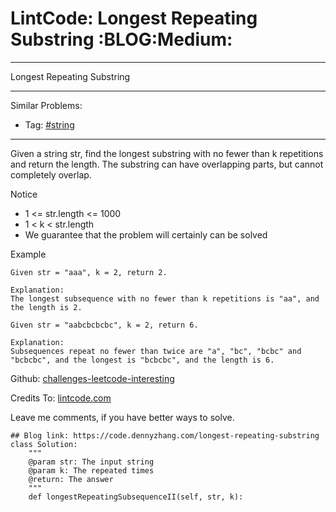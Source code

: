 # LintCode: Longest Repeating Substring     :BLOG:Medium:


---

Longest Repeating Substring  

---

Similar Problems:  
-   Tag: [#string](https://code.dennyzhang.com/tag/string)

---

Given a string str, find the longest substring with no fewer than k repetitions and return the length. The substring can have overlapping parts, but cannot completely overlap.  

Notice  
-   1 <= str.length <= 1000
-   1 < k < str.length
-   We guarantee that the problem will certainly can be solved

Example  

    Given str = "aaa", k = 2, return 2.
    
    Explanation:
    The longest subsequence with no fewer than k repetitions is "aa", and the length is 2.

    Given str = "aabcbcbcbc", k = 2, return 6.
    
    Explanation:
    Subsequences repeat no fewer than twice are "a", "bc", "bcbc" and "bcbcbc", and the longest is "bcbcbc", and the length is 6.

Github: [challenges-leetcode-interesting](https://github.com/DennyZhang/challenges-leetcode-interesting/tree/master/longest-repeating-substring)  

Credits To: [lintcode.com](http://www.lintcode.com/en/problem/longest-repeating-substring/)  

Leave me comments, if you have better ways to solve.  

    ## Blog link: https://code.dennyzhang.com/longest-repeating-substring
    class Solution:
        """
        @param str: The input string
        @param k: The repeated times
        @return: The answer
        """
        def longestRepeatingSubsequenceII(self, str, k):